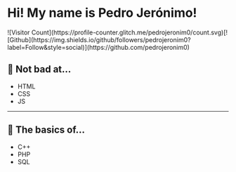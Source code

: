<h1>Hi! My name is Pedro Jerónimo!</h1>
![Visitor Count](https://profile-counter.glitch.me/pedrojeronim0/count.svg)[![Github](https://img.shields.io/github/followers/pedrojeronim0?label=Follow&style=social)](https://github.com/pedrojeronim0)
<h2 "display:flex;align-items:center">👀 Not bad at...</h2>
<ul>
 <li>HTML</li>
 <li>CSS</li>
 <li>JS</li>
 </ul>
<hr>
<h2 style:"display:flex;align-items:center">🌱 The basics of...</h2>
<ul>
<li>C++</li>
<li>PHP</li>
<li>SQL</li>
</ul>
